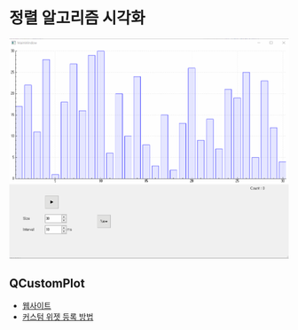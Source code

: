 # 정렬 알고리즘 시각화

![데모](./img/demo.gif)

##  QCustomPlot
- [웹사이트](https://www.qcustomplot.com/)
- [커스텀 위젯 등록 방법](https://www.qcustomplot.com/index.php/tutorials/settingup)
